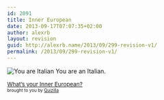 ```yaml
---
id: 2091
title: Inner European
date: 2013-09-17T07:07:35+02:00
author: alexrb
layout: revision
guid: http://alexrb.name/2013/09/299-revision-v1/
permalink: /2013/09/299-revision-v1/
---
```

<img src="http://images.quizilla.com/S/shanachie/1038976803_ktopmasina.jpg" border="0" alt="You are Italian" />  
You are an Italian.

 [<font size="-1">What&#8217;s your Inner European?</font>](http://quizilla.com/users/shanachie/quizzes/What's%20your%20Inner%20European%3F/)  
<font size="-3">brought to you by <a href="http://quizilla.com">Quizilla</a></font>